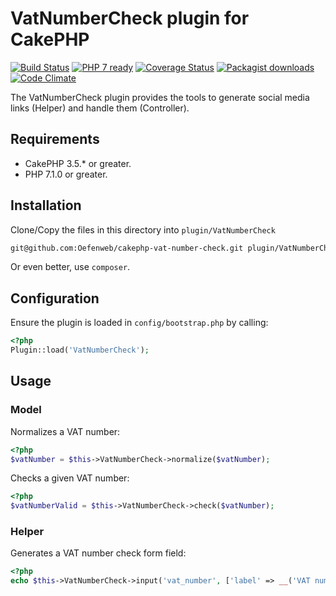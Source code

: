 # VatNumberCheck plugin for CakePHP

[![Build Status](https://travis-ci.org/Oefenweb/cakephp-vat-number-check.png?branch=master)](https://travis-ci.org/Oefenweb/cakephp-vat-number-check) [![PHP 7 ready](http://php7ready.timesplinter.ch/Oefenweb/cakephp-vat-number-check/badge.svg)](https://travis-ci.org/Oefenweb/cakephp-vat-number-check) [![Coverage Status](https://codecov.io/gh/Oefenweb/cakephp-vat-number-check/branch/master/graph/badge.svg)](https://codecov.io/gh/Oefenweb/cakephp-vat-number-check) [![Packagist downloads](http://img.shields.io/packagist/dt/Oefenweb/cakephp-vat-number-check.svg)](https://packagist.org/packages/oefenweb/cakephp-vat-number-check) [![Code Climate](https://codeclimate.com/github/Oefenweb/cakephp-vat-number-check/badges/gpa.svg)](https://codeclimate.com/github/Oefenweb/cakephp-vat-number-check)

The VatNumberCheck plugin provides the tools to generate social media links (Helper) and handle them (Controller).

## Requirements

* CakePHP 3.5.* or greater.
* PHP 7.1.0 or greater.

## Installation

Clone/Copy the files in this directory into `plugin/VatNumberCheck`

```sh
git@github.com:Oefenweb/cakephp-vat-number-check.git plugin/VatNumberCheck;
```

Or even better, use `composer`.

## Configuration

Ensure the plugin is loaded in `config/bootstrap.php` by calling:

```php
<?php
Plugin::load('VatNumberCheck');
```

## Usage

### Model

Normalizes a VAT number:

```php
<?php
$vatNumber = $this->VatNumberCheck->normalize($vatNumber);
```

Checks a given VAT number:

```php
<?php
$vatNumberValid = $this->VatNumberCheck->check($vatNumber);
```

### Helper

Generates a VAT number check form field:

```php
<?php
echo $this->VatNumberCheck->input('vat_number', ['label' => __('VAT number')]);
```

